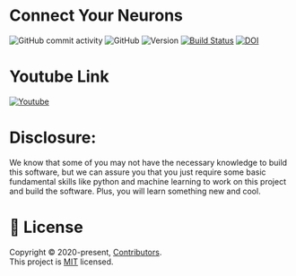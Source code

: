 # Connect Your Neurons
![GitHub commit activity](https://img.shields.io/github/commit-activity/m/Zhuolin0212/Connect-Your-Neurons?style=plastic)
![GitHub](https://img.shields.io/github/license/Zhuolin0212/Project1?style=plastic)
![Version](https://img.shields.io/badge/version-0.01-brightgreen) 
[![Build Status](https://travis-ci.org/Zhuolin0212/Connect-Your-Neurons.svg?branch=master)](https://travis-ci.org/Zhuolin0212/Connect-Your-Neurons)
[![DOI](https://zenodo.org/badge/DOI/10.5281/zenodo.4023294.svg)](https://doi.org/10.5281/zenodo.4023294)

# Youtube Link
[![Youtube](http://img.youtube.com/vi/H0h6bSO6XEI/0.jpg)](http://www.youtube.com/watch?v=H0h6bSO6XEI "111")


# Disclosure:

We know that some of you may not have the necessary knowledge to build this software, but we can assure you that you just require some basic fundamental skills like python and machine learning to work on this project and build the software. Plus, you will learn something new and cool.

# 📝 License
Copyright © 2020-present, [Contributors](https://github.com/Zhuolin0212/Connect-Your-Neurons/graphs/contributors).<br>
This project is [MIT](https://github.com/Zhuolin0212/Connect-Your-Neurons/blob/master/LICENSE) licensed.

